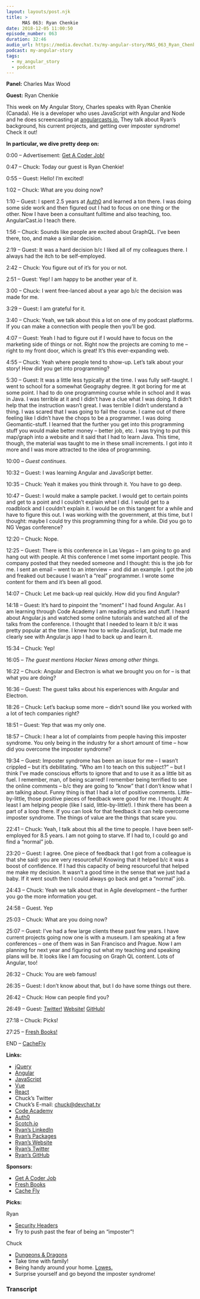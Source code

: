 ```yaml
---
layout: layouts/post.njk
title: >
      MAS 063: Ryan Chenkie
date: 2018-12-05 11:00:50
episode_number: 063
duration: 32:46
audio_url: https://media.devchat.tv/my-angular-story/MAS_063_Ryan_Chenkie.mp3
podcast: my-angular-story
tags: 
  - my_angular_story
  - podcast
---
```


 **Panel:** Charles Max Wood

**Guest:** Ryan Chenkie

This week on My Angular Story, Charles speaks with Ryan Chenkie (Canada). He is a developer who uses JavaScript with Angular and Node and he does screencasting at [angularcasts.io.](https://angularcasts.io) They talk about Ryan’s background, his current projects, and getting over imposter syndrome! Check it out!

**In particular, we dive pretty deep on:**

0:00 – Advertisement: [Get A Coder Job!](https://devchat.tv/get-a-coder-job/)

0:47 – Chuck: Today our guest is Ryan Chenkie!

0:55 – Guest: Hello! I’m excited!

1:02 – Chuck: What are you doing now?

1:10 – Guest: I spent 2.5 years at [Auth0](https://auth0.com) and learned a ton there. I was doing some side work and then figured out I had to focus on one thing or the other. Now I have been a consultant fulltime and also teaching, too. AngularCast.io I teach there.

1:56 – Chuck: Sounds like people are excited about GraphQL. I’ve been there, too, and make a similar decision.

2:19 – Guest: It was a hard decision b/c I liked all of my colleagues there. I always had the itch to be self-employed.

2:42 – Chuck: You figure out of it’s for you or not.

2:51 – Guest: Yep! I am happy to be another year of it.

3:00 – Chuck: I went free-lanced about a year ago b/c the decision was made for me.

3:29 – Guest: I am grateful for it.

3:40 – Chuck: Yeah, we talk about this a lot on one of my podcast platforms. If you can make a connection with people then you’ll be god.

4:07 – Guest: Yeah I had to figure out if I would have to focus on the marketing side of things or not. Right now the projects are coming to me – right to my front door, which is great! It’s this ever-expanding web.

4:55 – Chuck: Yeah where people tend to show-up. Let’s talk about your story! How did you get into programming?

5:30 – Guest: It was a little less typically at the time. I was fully self-taught. I went to school for a somewhat Geography degree. It got boring for me at some point. I had to do one programming course while in school and it was in Java. I was terrible at it and I didn’t have a clue what I was doing. It didn’t help that the instruction wasn’t great. I was terrible I didn’t understand a thing. I was scared that I was going to fail the course. I came out of there feeling like I didn’t have the chops to be a programmer. I was doing Geomantic-stuff. I learned that the further you get into this programming stuff you would make better money – better job, etc. I was trying to put this map/graph into a website and it said that I had to learn Java. This time, though, the material was taught to me in these small increments. I got into it more and I was more attracted to the idea of programming.

10:00 – _Guest continues._

10:32 – Guest: I was learning Angular and JavaScript better.

10:35 – Chuck: Yeah it makes you think through it. You have to go deep.

10:47 – Guest: I would make a sample packet. I would get to certain points and get to a point and I couldn’t explain what I did. I would get to a roadblock and I couldn’t explain it. I would be on this tangent for a while and have to figure this out. I was working with the government, at this time, but I thought: maybe I could try this programming thing for a while. Did you go to NG Vegas conference?

12:20 – Chuck: Nope.

12:25 – Guest: There is this conference in Las Vegas – I am going to go and hang out with people. At this conference I met some important people. This company posted that they needed someone and I thought: this is the job for me. I sent an email – went to an interview – and did an example. I got the job and freaked out because I wasn’t a “real” programmer. I wrote some content for them and it’s been all good.

14:07 – Chuck: Let me back-up real quickly. How did you find Angular?

14:18 – Guest: It’s hard to pinpoint the “moment” I had found Angular. As I am learning through Code Academy I am reading articles and stuff. I heard about Angular.js and watched some online tutorials and watched all of the talks from the conference. I thought that I needed to learn it b/c it was pretty popular at the time. I knew how to write JavaScript, but made me clearly see with Angular.js app I had to back up and learn it.

15:34 – Chuck: Yep!

16:05 – _The guest mentions Hacker News among other things._

16:22 – Chuck: Angular and Electron is what we brought you on for – is that what you are doing?

16:36 – Guest: The guest talks about his experiences with Angular and Electron.

18:26 – Chuck: Let’s backup some more – didn’t sound like you worked with a lot of tech companies right?

18:51 – Guest: Yep that was my only one.

18:57 – Chuck: I hear a lot of complaints from people having this imposter syndrome. You only being in the industry for a short amount of time – how did you overcome the imposter syndrome?

19:34 – Guest: Imposter syndrome has been an issue for me – I wasn’t crippled – but it’s debilitating. “Who am I to teach on this subject?” – but I think I’ve made conscious efforts to ignore that and to use it as a little bit as fuel. I remember, man, of being scarred! I remember being terrified to see the online comments – b/c they are going to “know” that I don’t know what I am talking about. Funny thing is that I had a lot of positive comments. Little-by-little, those positive pieces of feedback were good for me. I thought: At least I am helping people (like I said, little-by-little!). I think there has been a part of a loop there. If you can look for that feedback it can help overcome imposter syndrome. The things of value are the things that scare you.&nbsp;

22:41 – Chuck: Yeah, I talk about this all the time to people. I have been self-employed for 8.5 years. I am not going to starve. If I had to, I could go and find a “normal” job.

23:20 – Guest: I agree. One piece of feedback that I got from a colleague is that she said: you are very resourceful! Knowing that it helped b/c it was a boost of confidence. If I had this capacity of being resourceful that helped me make my decision. It wasn’t a good time in the sense that we just had a baby. If it went south then I could always go back and get a “normal” job.

24:43 – Chuck: Yeah we talk about that in Agile development – the further you go the more information you get.

24:58 – Guest. Yep

25:03 – Chuck: What are you doing now?

25:07 – Guest: I’ve had a few large clients these past few years. I have current projects going now one is with a museum. I am speaking at a few conferences – one of them was in San Francisco and Prague. Now I am planning for next year and figuring out what my teaching and speaking plans will be. It looks like I am focusing on Graph QL content. Lots of Angular, too!

26:32 – Chuck: You are web famous!

26:35 – Guest: I don’t know about that, but I do have some things out there.

26:42 – Chuck: How can people find you?

26:49 – Guest: [Twitter!](https://twitter.com/ryanchenkie?ref_src=twsrc%255Egoogle%257Ctwcamp%255Eserp%257Ctwgr%255Eauthor) [Website!](https://ryanchenkie.com) [GitHub!](https://github.com/chenkie)

27:18 – Chuck: Picks!

27:25 – [Fresh Books!](https://www.freshbooks.com/?ref=ppc-fb&campaignid=717543354&adgroupid=51893696397&targetid=kwd-298507762065&crid=285105591548&dv=c&ntwk=g&source=GOOGLE&gclid=EAIaIQobChMIw9ygzoDB3gIVD0sNCh2zHQSlEAAYAiAAEgIltfD_BwE&gclsrc=aw.ds)

END – [CacheFly](https://www.cachefly.com)

**Links:**

- [jQuery](https://jquery.com)
- [Angular](https://angular.io)
- [JavaScript](https://www.google.com/search?client=safari&rls=en&q=javascript&ie=UTF-8&oe=UTF-8)
- [Vue](https://vuejs.org)
- [React](https://reactjs.org)
- Chuck’s Twitter
- Chuck’s E-mail: [chuck@devchat.tv](mailto:chuck@devchat.tv)
- [Code Academy](https://www.codecademy.com)
- [Auth0](https://auth0.com)
- [Scotch.io](https://scotch.io)
- [Ryan’s LinkedIn](https://www.linkedin.com/in/ryan-chenkie-a6665890)
- [Ryan’s Packages](https://ryanchenkie.com/securing-angular-applications/)
- [Ryan’s Website](https://ryanchenkie.com)
- [Ryan’s Twitter](https://twitter.com/ryanchenkie?ref_src=twsrc%255Egoogle%257Ctwcamp%255Eserp%257Ctwgr%255Eauthor)
- [Ryan’s GitHub](https://github.com/chenkie)

**Sponsors:**

- [Get A Coder Job](https://devchat.tv/get-a-coder-job/)
- [Fresh Books](https://www.freshbooks.com)
- [Cache Fly](https://www.cachefly.com)

**Picks:**

Ryan

- [Security Headers](https://securityheaders.com)
- Try to push past the fear of being an “imposter”!

Chuck

- [Dungeons & Dragons](http://dnd.wizards.com)
- Take time with family!
- Being handy around your home. [Lowes.](https://www.lowes.com) 
- Surprise yourself and go beyond the imposter syndrome!


### Transcript


